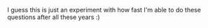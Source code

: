 I guess this is just an experiment with how fast I'm able to do these questions after all these years :)
